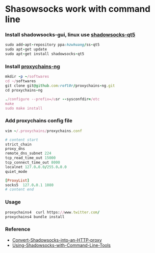# Shasowsocks work with command line

### Install shadowsocks-gui, linux use [shadowsocks-qt5](https://github.com/librehat/shadowsocks-qt5/wiki/%E5%AE%89%E8%A3%85%E6%8C%87%E5%8D%97#ubuntu)

```ruby
sudo add-apt-repository ppa:hzwhuang/ss-qt5
sudo apt-get update
sudo apt-get install shadowsocks-qt5
```

### Install [proxychains-ng](https://github.com/rofl0r/proxychains-ng)

```ruby
mkdir -p ~/softwares
cd ~/softwares
git clone git@github.com:rofl0r/proxychains-ng.git
cd proxychains-ng

./configure --prefix=/usr --sysconfdir=/etc
make
sudo make install
```

### Add proxychains config file

```ruby
vim ~/.proxychains/proxychains.conf

# content start
strict_chain
proxy_dns 
remote_dns_subnet 224
tcp_read_time_out 15000
tcp_connect_time_out 8000
localnet 127.0.0.0/255.0.0.0
quiet_mode

[ProxyList]
socks5  127.0.0.1 1080
# content end
```

### Usage

```ruby
proxychains4  curl https://www.twitter.com/
proxychains4 bundle install
```

### Reference

* [Convert-Shadowsocks-into-an-HTTP-proxy](https://github.com/shadowsocks/shadowsocks/wiki/Convert-Shadowsocks-into-an-HTTP-proxy)
* [Using-Shadowsocks-with-Command-Line-Tools](https://github.com/shadowsocks/shadowsocks/wiki/Using-Shadowsocks-with-Command-Line-Tools)